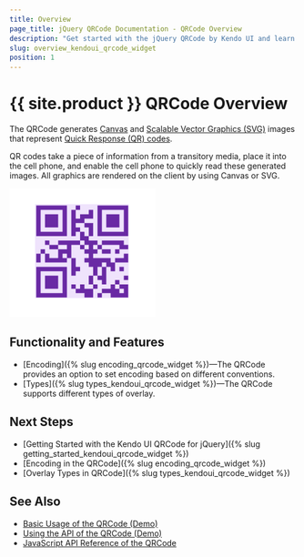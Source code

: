 ```yaml
---
title: Overview
page_title: jQuery QRCode Documentation - QRCode Overview
description: "Get started with the jQuery QRCode by Kendo UI and learn how to create, initialize, and enable the component."
slug: overview_kendoui_qrcode_widget
position: 1
---
```


# {{ site.product }} QRCode Overview

The QRCode generates [Canvas](https://en.wikipedia.org/wiki/Canvas_X) and [Scalable Vector Graphics (SVG)](https://en.wikipedia.org/wiki/Scalable_Vector_Graphics) images that represent [Quick Response (QR) codes](https://en.wikipedia.org/wiki/QR_code).

QR codes take a piece of information from a transitory media, place it into the cell phone, and enable the cell phone to quickly read these generated images. All graphics are rendered on the client by using Canvas or SVG.

![Kendo UI for jQuery QRCode Overview](images/overview_qrcode.png)

## Functionality and Features  

* [Encoding]({% slug encoding_qrcode_widget %})&mdash;The QRCode provides an option to set encoding based on different conventions.
* [Types]({% slug types_kendoui_qrcode_widget %})&mdash;The QRCode supports different types of overlay.


## Next Steps

* [Getting Started with the Kendo UI QRCode for jQuery]({% slug getting_started_kendoui_qrcode_widget %})
* [Encoding in the QRCode]({% slug encoding_qrcode_widget %})
* [Overlay Types in QRCode]({% slug types_kendoui_qrcode_widget %})


## See Also

* [Basic Usage of the QRCode (Demo)](https://demos.telerik.com/kendo-ui/qrcode/index)
* [Using the API of the QRCode (Demo)](https://demos.telerik.com/kendo-ui/qrcode/api)
* [JavaScript API Reference of the QRCode](/api/javascript/dataviz/ui/qrcode)
